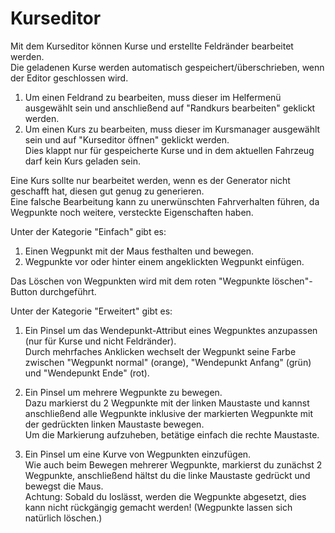 # Kurseditor
  
Mit dem Kurseditor können Kurse und erstellte Feldränder bearbeitet werden.  
Die geladenen Kurse werden automatisch gespeichert/überschrieben, wenn der Editor geschlossen wird.  
  
1) Um einen Feldrand zu bearbeiten, muss dieser im Helfermenü ausgewählt sein und anschließend auf "Randkurs bearbeiten" geklickt werden.  
2) Um einen Kurs zu bearbeiten, muss dieser im Kursmanager ausgewählt sein und auf "Kurseditor öffnen" geklickt werden.  
   Dies klappt nur für gespeicherte Kurse und in dem aktuellen Fahrzeug darf kein Kurs geladen sein.   
  
Eine Kurs sollte nur bearbeitet werden, wenn es der Generator nicht geschafft hat, diesen gut genug zu generieren.  
Eine falsche Bearbeitung kann zu unerwünschten Fahrverhalten führen, da Wegpunkte noch weitere, versteckte Eigenschaften haben.  

  
Unter der Kategorie "Einfach" gibt es:  
1) Einen Wegpunkt mit der Maus festhalten und bewegen.  
2) Wegpunkte vor oder hinter einem angeklickten Wegpunkt einfügen.  
  
Das Löschen von Wegpunkten wird mit dem roten "Wegpunkte löschen"-Button durchgeführt.  

  
Unter der Kategorie "Erweitert" gibt es:  
1) Ein Pinsel um das Wendepunkt-Attribut eines Wegpunktes anzupassen (nur für Kurse und nicht Feldränder).  
Durch mehrfaches Anklicken wechselt der Wegpunkt seine Farbe zwischen "Wegpunkt normal" (orange), "Wendepunkt Anfang" (grün) und "Wendepunkt Ende" (rot).  
  
2) Ein Pinsel um mehrere Wegpunkte zu bewegen.  
Dazu markierst du 2 Wegpunkte mit der linken Maustaste und kannst anschließend alle Wegpunkte inklusive der markierten Wegpunkte mit der gedrückten linken Maustaste bewegen.  
Um die Markierung aufzuheben, betätige einfach die rechte Maustaste.  
  
3) Ein Pinsel um eine Kurve von Wegpunkten einzufügen.  
Wie auch beim Bewegen mehrerer Wegpunkte, markierst du zunächst 2 Wegpunkte, anschließend hältst du die linke Maustaste gedrückt und bewegst die Maus.  
Achtung: Sobald du loslässt, werden die Wegpunkte abgesetzt, dies kann nicht rückgängig gemacht werden! (Wegpunkte lassen sich natürlich löschen.)  
